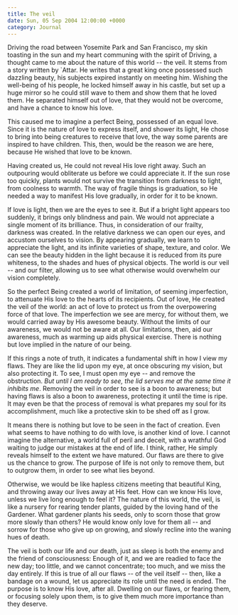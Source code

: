 ```yaml
---
title: The veil
date: Sun, 05 Sep 2004 12:00:00 +0000
category: Journal
---
```


Driving the road between Yosemite Park and San Francisco, my skin
toasting in the sun and my heart communing with the spirit of Driving, a
thought came to me about the nature of this world -- the veil.  It stems
from a story written by `Attar.  He writes that a great king once
possessed such dazzling beauty, his subjects expired instantly on
meeting him.  Wishing the well-being of his people, he locked himself
away in his castle, but set up a huge mirror so he could still wave to
them and show them that he loved them.  He separated himself out of
love, that they would not be overcome, and have a chance to know his
love.

This caused me to imagine a perfect Being, possessed of an equal love.
Since it is the nature of love to express itself, and shower its light,
He chose to bring into being creatures to receive that love, the way
some parents are inspired to have children.  This, then, would be the
reason we are here, because He wished that love to be known.

Having created us, He could not reveal His love right away.  Such an
outpouring would obliterate us before we could appreciate it.  If the
sun rose too quickly, plants would not survive the transition from
darkness to light, from coolness to warmth.  The way of fragile things
is graduation, so He needed a way to manifest His love gradually, in
order for it to be known.

If love is light, then we are the eyes to see it.  But if a bright light
appears too suddenly, it brings only blindness and pain.  We would not
appreciate a single moment of its brilliance.  Thus, in consideration of
our frailty, darkness was created.  In the relative darkness we can open
our eyes, and accustom ourselves to vision.  By appearing gradually, we
learn to appreciate the light, and its infinite varieties of shape,
texture, and color.  We can see the beauty hidden in the light because
it is reduced from its pure whiteness, to the shades and hues of
physical objects.  The world is our veil -- and our filter, allowing us
to see what otherwise would overwhelm our vision completely.

So the perfect Being created a world of limitation, of seeming
imperfection, to attenuate His love to the hearts of its recipients.
Out of love, He created the veil of the world: an act of love to protect
us from the overpowering force of that love.  The imperfection we see
are mercy, for without them, we would carried away by His awesome
beauty.  Without the limits of our awareness, we would not be aware at
all.  Our limitations, then, aid our awareness, much as warming up aids
physical exercise.  There is nothing but love implied in the nature of
our being.

If this rings a note of truth, it indicates a fundamental shift in how I
view my flaws.  They are like the lid upon my eye, at once obscuring my
vision, but also protecting it.  To see, I must open my eye -- and
remove the obstruction.  *But until I am ready to see, the lid serves me
at the same time it inhibits me*.  Removing the veil in order to see is a
boon to awareness; but having flaws is also a boon to awareness,
protecting it until the time is ripe.  It may even be that the process
of removal is what prepares my soul for its accomplishment, much like a
protective skin to be shed off as I grow.

It means there is nothing but love to be seen in the fact of creation.
Even what seems to have nothing to do with love, is another kind of
love.  I cannot imagine the alternative, a world full of peril and
deceit, with a wrathful God waiting to judge our mistakes at the end of
life.  I think, rather, He simply reveals himself to the extent we have
matured.  Our flaws are there to give us the chance to grow.  The
purpose of life is not only to remove them, but to outgrow them, in
order to see what lies beyond.

Otherwise, we would be like hapless citizens meeting that beautiful
King, and throwing away our lives away at His feet.  How can we know His
love, unless we live long enough to feel it?  The nature of this world,
the veil, is like a nursery for rearing tender plants, guided by the
loving hand of the Gardener.  What gardener plants his seeds, only to
scorn those that grow more slowly than others?  He would know only love
for them all -- and sorrow for those who give up on growing, and slowly
recline into the waning hues of death.

The veil is both our life and our death, just as sleep is both the enemy
and the friend of consciousness: Enough of it, and we are readied to
face the new day; too little, and we cannot concentrate; too much, and
we miss the day entirely.  If this is true of all our flaws -- of the
veil itself -- then, like a bandage on a wound, let us appreciate its
role until the need is ended.  The purpose is to know His love, after
all.  Dwelling on our flaws, or fearing them, or focusing solely upon
them, is to give them much more importance than they deserve.


